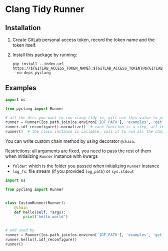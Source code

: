# Clang Tidy Runner

## Installation

1. Create GitLab personal access token, record the token name and the token itself.
2. Install this package by running:

    ```
    pip install --index-url https://${GITLAB_ACCESS_TOKEN_NAME}:${GITLAB_ACCESS_TOKEN}@${GITLAB_SERVER}/api/v4/projects/2107/packages/pypi/simple --no-deps pyclang
    ```

## Examples

```python
import os

from pyclang import Runner

# all the dirs you want to run clang-tidy in, will use this value to pass to all chained methods automatically
runner = Runner([os.path.join(os.environ['IDF_PATH'], 'examples', 'get-started', 'hello_world')])
runner.idf_reconfigure().normalize()  # each function is a step, all these steps are chainable
runner()  # the class instance is callable, call it to run all the chained methods
```

You can write custom chain method by using decorator `@chain`.

Restrictions: all arguments are fixed, you need to pass the rest of them when initializing `Runner` instance with kwargs

- `folder`: which is the folder you passed when initializing `Runner` instance
- `log_fs`: file stream (if you provided `log_path`) or `sys.stdout`

```python
import os

from pyclang import Runner


class CustomRunner(Runner):
    @chain
    def hello(self, *args):
        print('hello world')


# and used by
runner = Runner([os.path.join(os.environ['IDF_PATH'], 'examples', 'get-started', 'hello_world')])
runner.hello().idf_reconfigure()
runner()
```
